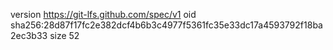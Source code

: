 version https://git-lfs.github.com/spec/v1
oid sha256:28d87f17fc2e382dcf4b6b3c4977f5361fc35e33dc17a4593792f18ba2ec3b33
size 52
